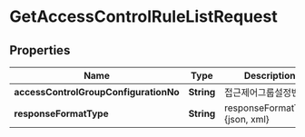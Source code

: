 
# GetAccessControlRuleListRequest

## Properties
Name | Type | Description | Notes
------------ | ------------- | ------------- | -------------
**accessControlGroupConfigurationNo** | **String** | 접근제어그룹설정번호 | 
**responseFormatType** | **String** | responseFormatType {json, xml} |  [optional]



